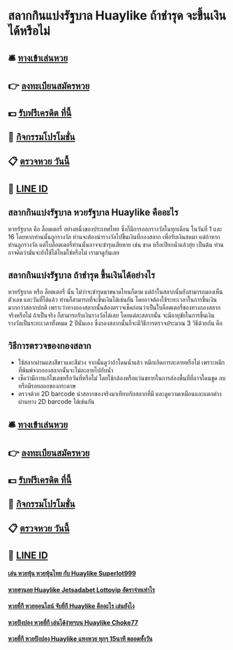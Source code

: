 # สลากกินแบ่งรัฐบาล Huaylike ถ้าชำรุด จะขึ้นเงินได้หรือไม่

## 🛎 [ทางเข้าเล่นหวย](https://bit.ly/3LiSs7T)
## 👉 [ลงทะเบียนสมัครหวย](https://bit.ly/3LiSs7T)
## 💵 [รับฟรีเครดิต ที่นี้](https://bit.ly/3RTpm1c)
## 👑 [กิจกรรมโปรโมชั่น](https://bit.ly/3RTpm1c)
## 📋 [ตรวจหวย วันนี้](https://bit.ly/3RTpm1c)
## 📱 [LINE ID](https://bit.ly/3RTpm1c)

## สลากกินแบ่งรัฐบาล หวยรัฐบาล Huaylike คืออะไร
หวยรัฐบาล คือ ล็อตเตอรี่ อย่างหนึ่งของประเทศไทย ซึ่งก็มีการออกรางวัลในทุกเดือน ในวันที่ 1 และ 16  โดยหากท่านนั้นถูกรางวัล ท่านจะต้องนำรางวัลไปขึ้นเงินที่กองสลาก เพื่อรับเงินสดมา แต่ถ้าหากท่านถูกรางวัล แต่ใบล็อตเตอรี่ท่านนั้นอาจจะชำรุดเสียหาย เช่น ขาด หรือเปียกน้ำแล้วยุ่ย เป็นต้น ท่านอาจคิดว่ามันจะยังใช้ได้ไหมใช่หรือไม่ เรามาดูกันเลย

## สลากกินแบ่งรัฐบาล ถ้าชำรุด ขึ้นเงินได้อย่างไร
หวยรัฐบาล หรือ ล็อตเตอรี่ นั้น ไม่ว่าจะชำรุดมาขนาดไหนก็ตาม แต่ถ้าในสลากนั้นยังสามารถมองเห็นตัวเลข และวันที่ได้แล้ว ท่านก็สามารถที่จะขึ้นเงินได้เช่นกัน โดยอาจต้องใช้ระยะเวลาในการขึ้นเงินมากกว่าสลากปกติ เพราะว่าทางกองสลากนั้นต้องตรวจเช็คก่อนว่าเป็นใบล็อตเตอรี่ของทางกองสลากจริงหรือไม่ ถ้าเป็นจริง ก็สามารถรับเงินรางวัลได้เลย โดยแต่ละสลากนั้น จะมีอายุขัยในการขึ้นเงินรางวัลเป็นระยะเวลาทั้งหมด 2 ปีนั่นเอง
ซึ่งกองสลากนั้นก็จะมีวิธีการตรวจประมาณ 3 วิธีด้วยกัน คือ

## วิธีการตรวจของกองสลาก
- ใช้สลากผ่านแสงสีขาวและสีม่วง จากนั้นดูว่าถ้าโดนน้ำแล้ว หมึกเกิดการละลายหรือไม่ เพราะหมึกที่พิมพ์จากกองสลากนั้นจะไม่ละลายไปกับน้ำ
- เช็คว่ามีการแก้ไขเลขหรือวันที่หรือไม่ โดยใช้กล้องหรือแว่นขยายในการส่องพื้นที่ที่อาจโดนขูด ลบ หรือมีรอยลอกของกระดาษ
- ตรวจด้วย 2D barcode นำสลากของจริงมาเทียบกับสลากที่มี และดูความเหมือนและแตกต่างผ่านทาง 2D barcode ได้เช่นกัน

## 🛎 [ทางเข้าเล่นหวย](https://bit.ly/3LiSs7T)
## 👉 [ลงทะเบียนสมัครหวย](https://bit.ly/3LiSs7T)
## 💵 [รับฟรีเครดิต ที่นี้](https://bit.ly/3RTpm1c)
## 👑 [กิจกรรมโปรโมชั่น](https://bit.ly/3RTpm1c)
## 📋 [ตรวจหวย วันนี้](https://bit.ly/3RTpm1c)
## 📱 [LINE ID](https://bit.ly/3RTpm1c)

#### [เล่น หวยหุ้น หวยหุ้นไทย กับ Huaylike Superlot999](https://atom.io/themes/เล่น%20หวยหุ้น%20หวยหุ้นไทย%20กับ%20Huaylike%20Superlot999)
#### [หวยฮานอย Huaylike Jetsadabet Lottovip อัตราจ่ายเท่าไร](https://atom.io/themes/หวยฮานอย%20Huaylike%20Jetsadabet%20Lottovip%20อัตราจ่ายเท่าไร)
#### [หวยยี่กี หวยออนไลน์ จับยี่กี Huaylike คืออะไร เล่นยังไง](https://atom.io/themes/หวยยี่กี%20หวยออนไลน์%20จับยี่กี%20Huaylike%20คืออะไร%20เล่นยังไง)
#### [หวยปิงปอง หวยยี่กี เล่นได้ง่ายๆบน Huaylike Choke77](https://atom.io/themes/หวยปิงปอง%20หวยยี่กี%20เล่นได้ง่ายๆบน%20Huaylike%20Choke77)
#### [หวยยี่กี หวยปิงปอง Huaylike แทงหวย ทุกๆ 15นาที ตลอดทั้งวัน](https://atom.io/themes/หวยยี่กี%20หวยปิงปอง%20Huaylike%20แทงหวย%20ทุกๆ%2015นาที%20ตลอดทั้งวัน)